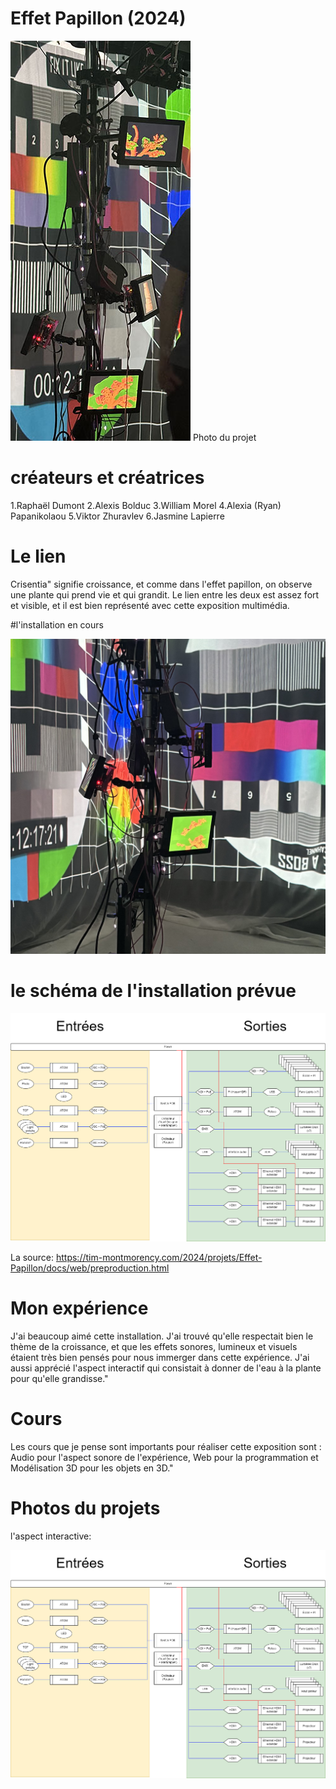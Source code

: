 # Effet Papillon (2024)

![photo](images/Effet_Papillon_debut2.jpeg)
Photo du projet

# créateurs et créatrices
1.Raphaël Dumont
2.Alexis Bolduc
3.William Morel
4.Alexia (Ryan) Papanikolaou
5.Viktor Zhuravlev
6.Jasmine Lapierre

# Le lien
Crisentia" signifie croissance, et comme dans l'effet papillon, on observe une plante qui prend vie et qui grandit. Le lien entre les deux est assez fort et visible, et il est bien représenté avec cette exposition multimédia.

#l'installation en cours

![photo](images/Exposition_en_cour.jpg)

# le schéma de l'installation prévue


![photo](images/shcema_papillon.png)

La source: https://tim-montmorency.com/2024/projets/Effet-Papillon/docs/web/preproduction.html

# Mon expérience
 J'ai beaucoup aimé cette installation. J'ai trouvé qu'elle respectait bien le thème de la croissance, et que les effets sonores, lumineux et visuels étaient très bien pensés pour nous immerger dans cette expérience. J'ai aussi apprécié l'aspect interactif qui consistait à donner de l'eau à la plante pour qu'elle grandisse."

 # Cours
Les cours que je pense sont importants pour réaliser cette exposition sont : Audio pour l'aspect sonore de l'expérience, Web pour la programmation et Modélisation 3D pour les objets en 3D."

 # Photos du projets
 l'aspect interactive:

 ![photo](images/shcema_papillon.png)
 


